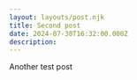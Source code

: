 ```yaml
---
layout: layouts/post.njk
title: Second post
date: 2024-07-30T16:32:00.000Z
description: 
---
```

Another test post
